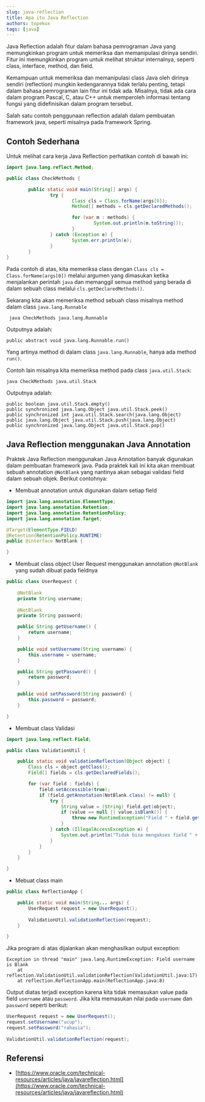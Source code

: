 ```yaml
---
slug: java-reflection
title: Apa itu Java Reflection
authors: topekox
tags: [java]
---
```


Java Reflection adalah fitur dalam bahasa pemrograman Java yang memungkinkan program untuk memeriksa dan memanipulasi dirinya sendiri. Fitur ini memungkinkan program untuk melihat struktur internalnya, seperti class, interface, method, dan field. 

Kemampuan untuk memeriksa dan memanipulasi class Java oleh dirinya sendiri (reflection) mungkin kedengarannya tidak terlalu penting, tetapi dalam bahasa pemrograman lain fitur ini tidak ada. Misalnya, tidak ada cara dalam program Pascal, C, atau C++ untuk memperoleh informasi tentang fungsi yang didefinisikan dalam program tersebut. 

<!--truncate-->

Salah satu contoh penggunaan reflection adalah dalam pembuatan framework java, seperti misalnya pada framework Spring.

## Contoh Sederhana

Untuk melihat cara kerja Java Reflection perhatikan contoh di bawah ini:

```java
import java.lang.reflect.Method;

public class CheckMethods {

        public static void main(String[] args) {
                try {
                        Class cls = Class.forName(args[0]);
                        Method[] methods = cls.getDeclaredMethods();

                        for (var m : methods) {
                                System.out.println(m.toString());
                        }
                } catch (Exception e) {
                        System.err.println(e);
                }
        }
}
```

Pada contoh di atas, kita memeriksa class dengan `Class cls = Class.forName(args[0])` melalui argumen yang dimasukan ketika menjalankan perintah `java` dan memanggil semua method yang berada di dalam sebuah class melalui `cls.getDeclaredMethods()`.

Sekarang kita akan memeriksa method sebuah class misalnya method dalam class `java.lang.Runnable` 

```
 java CheckMethods java.lang.Runnable
 ```
 
 Outputnya adalah:
 
 ```
 public abstract void java.lang.Runnable.run()
 ```
 
 Yang artinya method di dalam class `java.lang.Runnable`, hanya ada method `run()`.
 
 Contoh lain misalnya kita memeriksa method pada class `java.util.Stack`:
 
 ```
 java CheckMethods java.util.Stack
 ```
 
 Outputnya adalah:
 
 ```
 public boolean java.util.Stack.empty()
public synchronized java.lang.Object java.util.Stack.peek()
public synchronized int java.util.Stack.search(java.lang.Object)
public java.lang.Object java.util.Stack.push(java.lang.Object)
public synchronized java.lang.Object java.util.Stack.pop() 
 ```

## Java Reflection menggunakan Java Annotation

Praktek Java Reflection menggunakan Java Annotation banyak digunakan dalam  pembuatan framework java. Pada praktek kali ini kita akan membuat sebuah annotation `@NotBlank` yang nantinya akan sebagai validasi field dalam sebuah objek. Berikut contohnya:

* Membuat annotation untuk digunakan dalam setiap field

```java
import java.lang.annotation.ElementType;
import java.lang.annotation.Retention;
import java.lang.annotation.RetentionPolicy;
import java.lang.annotation.Target;

@Target(ElementType.FIELD)
@Retention(RetentionPolicy.RUNTIME)
public @interface NotBlank {

}

```

* Membuat class object User Request menggunakan annotation `@NotBlank` yang sudah dibuat pada fieldnya

```java
public class UserRequest {
	
	@NotBlank
	private String username;
	
	@NotBlank
	private String password;

	public String getUsername() {
		return username;
	}

	public void setUsername(String username) {
		this.username = username;
	}

	public String getPassword() {
		return password;
	}

	public void setPassword(String password) {
		this.password = password;
	}	

}
```

* Membuat class Validasi

```java
import java.lang.reflect.Field;

public class ValidationUtil {

	public static void validationReflection(Object object) {
		Class cls = object.getClass();
		Field[] fields = cls.getDeclaredFields();

		for (var field : fields) {
			field.setAccessible(true);
			if (field.getAnnotation(NotBlank.class) != null) {
				try {
					String value = (String) field.get(object);
					if (value == null || value.isBlank()) {
						throw new RuntimeException("Field " + field.getName() + " is Blank");
					}
				} catch (IllegalAccessException e) {
					System.out.println("Tidak bisa mengakses field " + field.getName());
				}
			}
		}
	}

}
```

* Mebuat class main

```java
public class ReflectionApp {

	public static void main(String... args) {
		UserRequest request = new UserRequest();
		
		ValidationUtil.validationReflection(request);
	}

}
```

Jika program di atas dijalankan akan menghasilkan output exception:

```
Exception in thread "main" java.lang.RuntimeException: Field username is Blank
	at reflection.ValidationUtil.validationReflection(ValidationUtil.java:17)
	at reflection.ReflectionApp.main(ReflectionApp.java:8)
```

Output diatas terjadi  exception karena kita tidak memasukan value pada field `username` atau `password`. Jika kita memasukan nilai pada `username` dan `password` seperti berikut:

```java
UserRequest request = new UserRequest();
request.setUsername("ucup");
request.setPassword("rahasia");
		
ValidationUtil.validationReflection(request);
```

## Referensi

* [https://www.oracle.com/technical-resources/articles/java/javareflection.html](https://www.oracle.com/technical-resources/articles/java/javareflection.html)